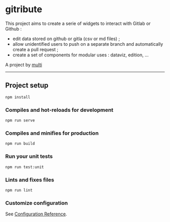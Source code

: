# gitribute

This project aims to create a serie of widgets to interact with Gitlab or Github :

- edit data stored on github or gitla (csv or md files) ;
- allow unidentified users to push on a separate branch and automatically create a pull request ;
- create a set of components for modular uses : dataviz, edition, ...

A project by [multi](https://multi.coop)

---

## Project setup

```
npm install
```

### Compiles and hot-reloads for development

```
npm run serve
```

### Compiles and minifies for production

```
npm run build
```

### Run your unit tests

```
npm run test:unit
```

### Lints and fixes files

```
npm run lint
```

### Customize configuration

See [Configuration Reference](https://cli.vuejs.org/config/).
